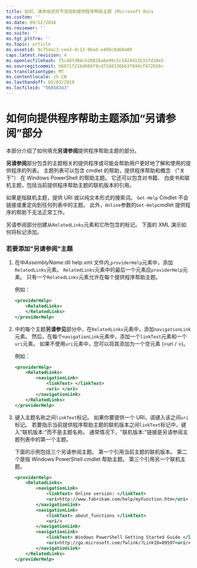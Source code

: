 ```yaml
---
title: 如何，请参阅还将节添加到提供程序帮助主题 |Microsoft Docs
ms.custom: ''
ms.date: 09/12/2016
ms.reviewer: ''
ms.suite: ''
ms.tgt_pltfrm: ''
ms.topic: article
ms.assetid: 9c754ac3-cee3-4c13-9bad-e499c8a68a09
caps.latest.revision: 4
ms.openlocfilehash: f5c48fd04c620828a6e99c5c5424d11b31fd10e5
ms.sourcegitcommit: b6871f21bd666f9cd71dd336bb3f844cf472b56c
ms.translationtype: MT
ms.contentlocale: zh-CN
ms.lasthandoff: 02/03/2019
ms.locfileid: "56858343"
---
```

# <a name="how-to-add-a-see-also-section-to-a-provider-help-topic"></a>如何向提供程序帮助主题添加“另请参阅”部分

本部分介绍了如何填充**另请参阅**提供程序帮助主题的部分。

**另请参阅**部分包含的主题相关的提供程序或可能会帮助用户更好地了解和使用的提供程序的列表。 主题列表可以包含 cmdlet 的帮助，提供程序帮助和概念 （"关于"） 在 Windows PowerShell 的帮助主题。 它还可以包含对书籍、 白皮书和联机主题，包括当前提供程序帮助主题的联机版本的引用。

如果是指联机主题，提供 URI 或以纯文本形式的搜索词。 `Get-Help` Cmdlet 不会链接或重定向到任何列表中的主题。 此外，`Online`参数的`Get-Help`cmdlet 提供程序的帮助下无法正常工作。

另请参阅部分创建从`RelatedLinks`元素和它所包含的标记。 下面的 XML 演示如何将标记添加。

### <a name="to-add-see-also-topics"></a>若要添加"另请参阅"主题

1. 在中*AssemblyName*.dll help.xml 文件内,`providerHelp`元素中，添加`RelatedLinks`元素。 `RelatedLinks`元素中的最后一个元素应`providerHelp`元素。 只有一个`RelatedLinks`元素允许在每个提供程序帮助主题。

   例如：

    ```xml
    <providerHelp>
        <RelatedLinks>
        </RelatedLinks>
    </providerHelp>
    ```

2. 中的每个主题**另请参见**部分中，在`RelatedLinks`元素中，添加`navigationLink`元素。 然后，在每个`navigationLink`元素中，添加一个`linkText`元素和一个`uri`元素。 如果不使用`uri`元素中，您可以将其添加为一个空元素 (\<uri / >)。

   例如：

    ```xml
    <providerHelp>
        <RelatedLinks>
            <navigationLink>
                <linkText> </linkText>
                <uri> </uri>
            </navigationLink>
        </RelatedLinks>
    </providerHelp>
    ```

3. 键入主题名称之间`linkText`标记。 如果你要提供一个 URI，请键入该之间`uri`标记。 若要指示当前提供程序帮助主题的联机版本之间`linkText`标记中，键入"联机版本:"而不是主题名称。 通常情况下，"联机版本:"链接是另请参阅主题列表中的第一个主题。

   下面的示例包括三个另请参阅主题。 第一个引用当前主题的联机版本。 第二个是指 Windows PowerShell cmdlet 帮助主题。 第三个引用另一个联机主题。

    ```xml
    <providerHelp>
        <RelatedLinks>
            <navigationLink>
                <linkText> Online version: </linkText>
                <uri>http://www.fabrikam.com/help/myFunction.htm</uri>
            </navigationLink>
            <navigationLink>
                <linkText> about_functions </linkText>
                <uri/>
            </navigationLink>
            <navigationLink>
                <linkText> Windows PowerShell Getting Started Guide </linkText>
                <uri>http://go.microsoft.com/fwlink/?LinkID=89597<uri/>
            </navigationLink>
        </RelatedLinks>
    </providerHelp>
    ```